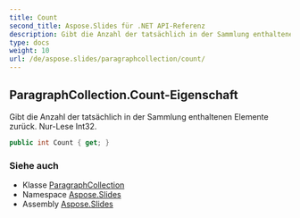 ```yaml
---
title: Count
second_title: Aspose.Slides für .NET API-Referenz
description: Gibt die Anzahl der tatsächlich in der Sammlung enthaltenen Elemente zurück. Nur-Lese Int32.
type: docs
weight: 10
url: /de/aspose.slides/paragraphcollection/count/
---
```


## ParagraphCollection.Count-Eigenschaft

Gibt die Anzahl der tatsächlich in der Sammlung enthaltenen Elemente zurück. Nur-Lese Int32.

```csharp
public int Count { get; }
```

### Siehe auch

* Klasse [ParagraphCollection](../../paragraphcollection)
* Namespace [Aspose.Slides](../../paragraphcollection)
* Assembly [Aspose.Slides](../../../)

<!-- DO NOT EDIT: generiert von xmldocmd für Aspose.Slides.dll -->